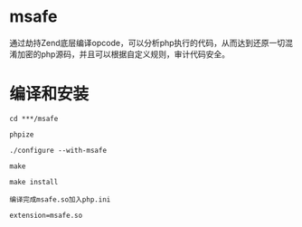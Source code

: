 msafe
=====

通过劫持Zend底层编译opcode，可以分析php执行的代码，从而达到还原一切混淆加密的php源码，并且可以根据自定义规则，审计代码安全。

编译和安装
===
  	cd ***/msafe
  
  	phpize
  
	./configure --with-msafe
	
	make
	
	make install
	
	编译完成msafe.so加入php.ini
	
	extension=msafe.so
